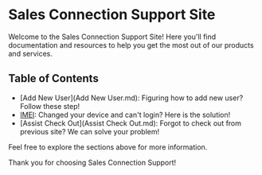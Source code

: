 # Sales Connection Support Site

Welcome to the Sales Connection Support Site! Here you'll find documentation and resources to help you get the most out of our products and services.

## Table of Contents

- [Add New User](Add New User.md): Figuring how to add new user? Follow these step!
- [IMEI](IMEI.md): Changed your device and can't login? Here is the solution!
- [Assist Check Out](Assist Check Out.md): Forgot to check out from previous site? We can solve your problem!

Feel free to explore the sections above for more information.

Thank you for choosing Sales Connection Support!
